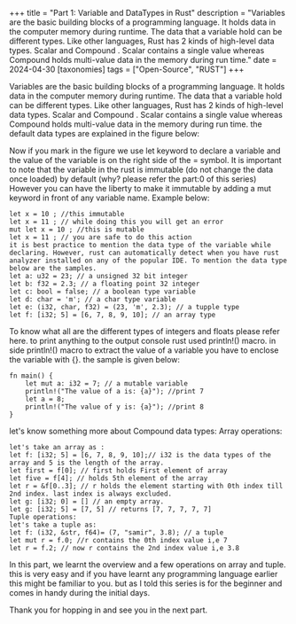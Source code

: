 +++
title = "Part 1: Variable and DataTypes in Rust"
description = "Variables are the basic building blocks of a programming language. It holds data in the computer memory during runtime. The data that a variable hold can be different types. Like other languages, Rust has 2 kinds of high-level data types. Scalar and Compound . Scalar contains a single value whereas Compound holds multi-value data in the memory during run time."
date = 2024-04-30
[taxonomies] 
tags = ["Open-Source", "RUST"]
+++

Variables are the basic building blocks of a programming language. It holds data in the computer memory during runtime. The data that a variable hold can be different types. Like other languages, Rust has 2 kinds of high-level data types. Scalar and Compound . Scalar contains a single value whereas Compound holds multi-value data in the memory during run time. the default data types are explained in the figure below:

Now if you mark in the figure we use let keyword to declare a variable and the value of the variable is on the right side of the = symbol.
    It is important to note that the variable in the rust is immutable (do not change the data once loaded) by default (why? please refer the part:0 of this series) However you can have the liberty to make it immutable by adding a mut keyword in front of any variable name. Example below:
 
 ```   
let x = 10 ; //this immutable 
let x = 11 ; // while doing this you will get an error
mut let x = 10 ; //this is mutable
let x = 11 ; // you are safe to do this action
it is best practice to mention the data type of the variable while declaring. However, rust can automatically detect when you have rust analyzer installed on any of the popular IDE. To mention the data type below are the samples.
let a: u32 = 23; // a unsigned 32 bit integer
let b: f32 = 2.3; // a floating point 32 integer
let c: bool = false; // a boolean type variable
let d: char = 'm'; // a char type variable
let e: (i32, char, f32) = (23, 'm', 2.3); // a tupple type
let f: [i32; 5] = [6, 7, 8, 9, 10]; // an array type

```

To know what all are the different types of integers and floats please refer here.
to print anything to the output console rust used println!() macro. in side println!() macro to extract the value of a variable you have to enclose the variable with {}. the sample is given below:

```
fn main() {
    let mut a: i32 = 7; // a mutable variable
    println!("The value of a is: {a}"); //print 7
    let a = 8;
    println!("The value of y is: {a}"); //print 8
}
```

let's know something more about Compound data types:
Array operations:

```
let's take an array as :
let f: [i32; 5] = [6, 7, 8, 9, 10];// i32 is the data types of the array and 5 is the length of the array.
let first = f[0]; // first holds First element of array 
let five = f[4]; // holds 5th element of the array
let r = &f[0..3]; // r holds the element starting with 0th index till 2nd index. last index is always excluded.
let g: [i32; 0] = [] // an empty array.
let g: [i32; 5] = [7, 5] // returns [7, 7, 7, 7, 7]
Tuple operations:
let's take a tuple as:
let f: (i32, &str, f64)= (7, "samir", 3.8); // a tuple
let mut r = f.0; //r contains the 0th index value i,e 7
let r = f.2; // now r contains the 2nd index value i,e 3.8

```

In this part, we learnt the overview and a few operations on array and tuple. this is very easy and if you have learnt any programming language earlier this might be familiar to you. but as I told this series is for the beginner and comes in handy during the initial days.

Thank you for hopping in and see you in the next part.
